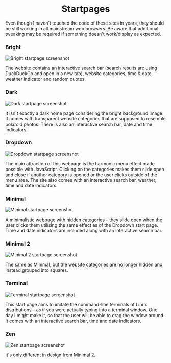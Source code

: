 <h1 align="center">Startpages</h1>

Even though I haven't touched the code of these sites in years, they should be still working in all mainstream web browsers. Be aware that additional tweaking may be required if something doesn't work/display as expected.

### Bright

![Bright startpage screenshot](https://gitlab.com/orydsz)

The website contains an interactive search bar (search results are using DuckDuckGo and open in a new tab), website categories, time & date, weather indicator and random quotes.

### Dark

![Dark startpage screenshot](https://gitlab.com/orydsz)

It isn't exactly a dark home page considering the bright background image. It comes with transparent website categories that are supposed to resemble polaroid photos. There is also an interactive search bar, date and time indicators.

### Dropdown

![Dropdown startpage screenshot](https://gitlab.com/orydsz)

The main attraction of this webpage is the harmonic menu effect made possible with JavaScript. Clicking on the categories makes them slide open and close if another category is opened or the user clicks outside of the menu area. The site also comes with an interactive search bar, weather, time and date indicators.

### Minimal

![Minimal startpage screenshot](https://gitlab.com/orydsz)

A minimalistic webpage with hidden categories – they slide open when the user clicks them utilising the same effect as of the Dropdown start page. Time and date indicators are included along with an interactive search bar.

### Minimal 2

![Minimal 2 startpage screenshot](https://gitlab.com/orydsz)

The same as Minimal, but the website categories are no longer hidden and instead grouped into squares.

### Terminal

![Terminal startpage screenshot](https://gitlab.com/orydsz)

This start page aims to imitate the command-line terminals of Linux distributions – as if you were actually typing into a terminal window. One day I might make it, so that the user will be able to drag the window around. It comes with an interactive search bar, time and date indicators.

### Zen

![Zen startpage screenshot](https://gitlab.com/orydsz)

It's only different in design from Minimal 2.